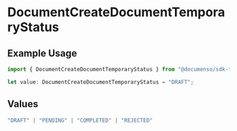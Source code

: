 # DocumentCreateDocumentTemporaryStatus

## Example Usage

```typescript
import { DocumentCreateDocumentTemporaryStatus } from "@documenso/sdk-typescript/models/operations";

let value: DocumentCreateDocumentTemporaryStatus = "DRAFT";
```

## Values

```typescript
"DRAFT" | "PENDING" | "COMPLETED" | "REJECTED"
```